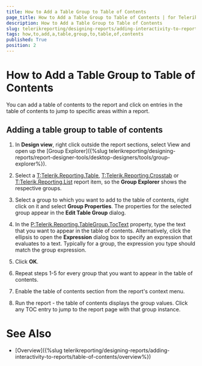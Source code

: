 ```yaml
---
title: How to Add a Table Group to Table of Contents
page_title: How to Add a Table Group to Table of Contents | for Telerik Reporting Documentation
description: How to Add a Table Group to Table of Contents
slug: telerikreporting/designing-reports/adding-interactivity-to-reports/table-of-contents/how-to-add-a-table-group-to-table-of-contents
tags: how,to,add,a,table,group,to,table,of,contents
published: True
position: 2
---
```


# How to Add a Table Group to Table of Contents



You can add a table of contents to the report and click on entries in the table of contents to jump
        to specific areas within a report.
      

## Adding a table group to table of contents

1. In __Design view__, right click outside the report sections, select View and open up the
              [Group Explorer]({%slug telerikreporting/designing-reports/report-designer-tools/desktop-designers/tools/group-explorer%}).
            

1. Select a [T:Telerik.Reporting.Table](),
              [T:Telerik.Reporting.Crosstab]()
              or [T:Telerik.Reporting.List]() report item, so the __Group Explorer__ shows the respective groups.
            

1. Select a group to which you want to add to the table of contents, right click on it and select
              __Group Properties__. The properties for the selected group appear in the __Edit Table Group__ dialog.
            

1. In the [P:Telerik.Reporting.TableGroup.TocText]() property,
              type the text that you want to appear in the table of contents. Alternatively, click the ellipsis to open the __Expression__
              dialog box to specify an expression that evaluates to a text.
              Typically for a group, the expression you type should match the group expression.
            

1. Click __OK__.
            

1. Repeat steps 1-5 for every group that you want to appear in the table of contents.

1. Enable the table of contents section from the report's context menu.

1. Run the report - the table of contents displays the group values. Click any TOC entry to jump to the report page with that group instance.

# See Also


 * [Overview]({%slug telerikreporting/designing-reports/adding-interactivity-to-reports/table-of-contents/overview%})

